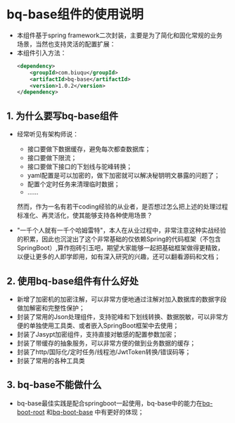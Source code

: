 # bq-base组件的使用说明
- 本组件基于spring framework二次封装，主要是为了简化和固化常规的业务场景，当然也支持灵活的配置扩展：
- 本组件引入方法：
    ```xml
    <dependency>
        <groupId>com.biuqu</groupId>
        <artifactId>bq-base</artifactId>
        <version>1.0.2</version>
    </dependency>
    ```

## 1. 为什么要写bq-base组件

- 经常听见有架构师说：
  - 接口要做下数据缓存，避免每次都查数据库；
  - 接口要做下限流；
  - 接口要做下接口的下划线与驼峰转换；
  - yaml配置是可以加密的，做下加密就可以解决秘钥明文暴露的问题了；
  - 配置个定时任务来清理临时数据；
  - ……
  
  然而，作为一名有若干coding经验的从业者，是否想过怎么把上述的处理过程标准化、再灵活化，使其能够支持各种使用场景？
  
- "一千个人就有一千个哈姆雷特"，本人在从业过程中，非常注意这种实战经验的积累，因此也沉淀出了这个非常基础的仅依赖Spring的代码框架（不包含SpringBoot）,算作抱砖引玉吧，期望大家能够一起把基础框架做得更精致，以便让更多的人即学即用，如有深入研究的兴趣，还可以翻看源码和文档；

## 2. 使用bq-base组件有什么好处

- 新增了加密机的加密注解，可以非常方便地通过注解对加入数据库的数据字段做加解密和完整性保护；
- 封装了常用的Json处理组件，支持驼峰和下划线转换、数据脱敏，可以非常方便的单独使用工具类、或者嵌入SpringBoot框架中去使用；
- 封装了Jasypt加密组件，支持直接对敏感的配置参数加密；
- 封装了带缓存的抽象服务，可以非常方便的做到业务数据的缓存；
- 封装了http/国际化/定时任务/线程池/JwtToken转换/错误码等；
- 封装了常用的各种工具类

## 3. bq-base不能做什么
- bq-base最佳实践是配合springboot一起使用，bq-base中的能力在[bq-boot-root](https://github.com/woollay/bq-boot-root) 和[bq-boot-base](https://github.com/woollay/bq-boot-base) 
中有更好的体现；


